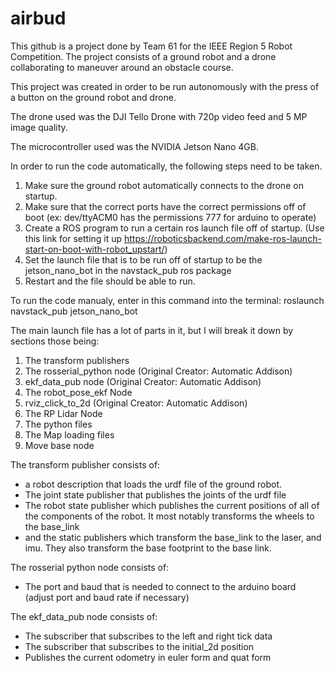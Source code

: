 # airbud
This github is a project done by Team 61 for the IEEE Region 5 Robot Competition. The project consists of a ground robot and a drone collaborating to maneuver around an obstacle course.

This project was created in order to be run autonomously with the press of a button on the ground robot and drone.

The drone used was the DJI Tello Drone with 720p video feed and 5 MP image quality.

The microcontroller used was the NVIDIA Jetson Nano 4GB.

In order to run the code automatically, the following steps need to be taken.

1. Make sure the ground robot automatically connects to the drone on startup.
2. Make sure that the correct ports have the correct permissions off of boot (ex: dev/ttyACM0 has the permissions 777 for arduino to operate)
3. Create a ROS program to run a certain ros launch file off of startup. (Use this link for setting it up https://roboticsbackend.com/make-ros-launch-start-on-boot-with-robot_upstart/)
4. Set the launch file that is to be run off of startup to be the jetson_nano_bot in the navstack_pub ros package
5. Restart and the file should be able to run.

To run the code manualy, enter in this command into the terminal:
roslaunch navstack_pub jetson_nano_bot

The main launch file has a lot of parts in it, but I will break it down by sections those being:
1. The transform publishers
2. The rosserial_python node (Original Creator: Automatic Addison)
3. ekf_data_pub node (Original Creator: Automatic Addison)
4. The robot_pose_ekf Node
5. rviz_click_to_2d (Original Creator: Automatic Addison)
6. The RP Lidar Node
7. The python files
8. The Map loading files
9. Move base node


The transform publisher consists of: 
- a robot description that loads the urdf file of the ground robot.
- The joint state publisher that publishes the joints of the urdf file
- The robot state publisher which publishes the current positions of all of the components of the robot. It most notably transforms the wheels to the base_link
- and the static publishers which transform the base_link to the laser, and imu. They also transform the base footprint to the base link. 


The rosserial python node consists of:
- The port and baud that is needed to connect to the arduino board (adjust port and baud rate if necessary)

The ekf_data_pub node consists of:
- The subscriber that subscribes to the left and right tick data
- The subscriber that subscribes to the initial_2d position
- Publishes the current odometry in euler form and quat form

